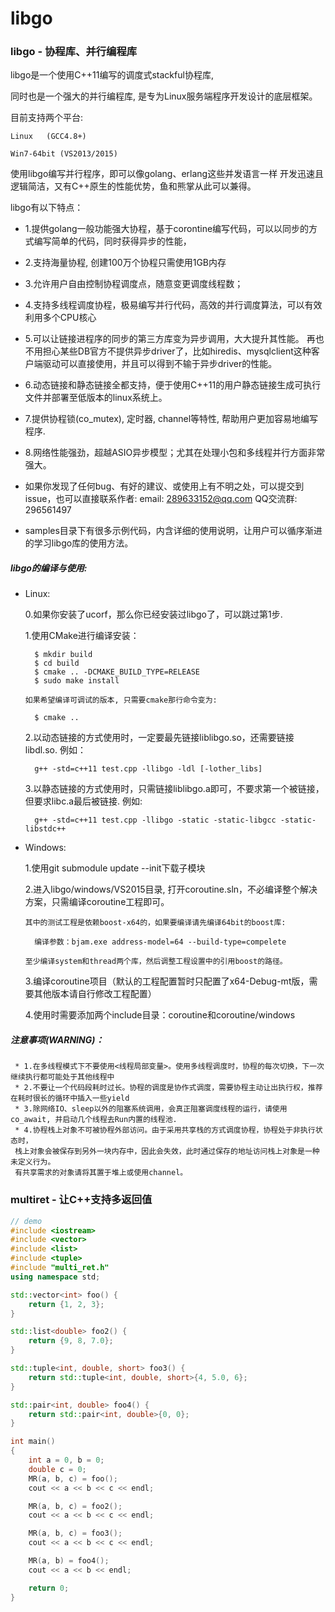 # libgo


### libgo  - 协程库、并行编程库

libgo是一个使用C++11编写的调度式stackful协程库,

同时也是一个强大的并行编程库, 是专为Linux服务端程序开发设计的底层框架。

目前支持两个平台:

    Linux   (GCC4.8+)
    
    Win7-64bit (VS2013/2015)

使用libgo编写并行程序，即可以像golang、erlang这些并发语言一样
开发迅速且逻辑简洁，又有C++原生的性能优势，鱼和熊掌从此可以兼得。

libgo有以下特点：
 *   1.提供golang一般功能强大协程，基于corontine编写代码，可以以同步的方式编写简单的代码，同时获得异步的性能，
 *   2.支持海量协程, 创建100万个协程只需使用1GB内存
 *   3.允许用户自由控制协程调度点，随意变更调度线程数；
 *   4.支持多线程调度协程，极易编写并行代码，高效的并行调度算法，可以有效利用多个CPU核心
 *   5.可以让链接进程序的同步的第三方库变为异步调用，大大提升其性能。
      再也不用担心某些DB官方不提供异步driver了，比如hiredis、mysqlclient这种客户端驱动可以直接使用，并且可以得到不输于异步driver的性能。
 *   6.动态链接和静态链接全都支持，便于使用C++11的用户静态链接生成可执行文件并部署至低版本的linux系统上。
 *   7.提供协程锁(co_mutex), 定时器, channel等特性, 帮助用户更加容易地编写程序. 
 *   8.网络性能强劲，超越ASIO异步模型；尤其在处理小包和多线程并行方面非常强大。
 
 *   如果你发现了任何bug、有好的建议、或使用上有不明之处，可以提交到issue，也可以直接联系作者:
      email: 289633152@qq.com  QQ交流群: 296561497

 *   samples目录下有很多示例代码，内含详细的使用说明，让用户可以循序渐进的学习libgo库的使用方法。

 
##### libgo的编译与使用:
 *    Linux: 
 
        0.如果你安装了ucorf，那么你已经安装过libgo了，可以跳过第1步.
 
        1.使用CMake进行编译安装：

            $ mkdir build
            $ cd build
            $ cmake .. -DCMAKE_BUILD_TYPE=RELEASE
            $ sudo make install

          如果希望编译可调试的版本, 只需要cmake那行命令变为:

            $ cmake ..

        2.以动态链接的方式使用时，一定要最先链接liblibgo.so，还需要链接libdl.so. 例如：
        
            g++ -std=c++11 test.cpp -llibgo -ldl [-lother_libs]
            
        3.以静态链接的方式使用时，只需链接liblibgo.a即可，不要求第一个被链接，但要求libc.a最后被链接. 例如:
        
            g++ -std=c++11 test.cpp -llibgo -static -static-libgcc -static-libstdc++

 *    Windows: 
 
        1.使用git submodule update --init下载子模块
        
        2.进入libgo/windows/VS2015目录, 打开coroutine.sln，不必编译整个解决方案，只需编译coroutine工程即可。
        
          其中的测试工程是依赖boost-x64的，如果要编译请先编译64bit的boost库:

            编译参数：bjam.exe address-model=64 --build-type=compelete
            
          至少编译system和thread两个库，然后调整工程设置中的引用boost的路径。
        
        3.编译coroutine项目（默认的工程配置暂时只配置了x64-Debug-mt版，需要其他版本请自行修改工程配置）
        
        4.使用时需要添加两个include目录：coroutine和coroutine/windows

##### 注意事项(WARNING)：
     * 1.在多线程模式下不要使用<线程局部变量>。使用多线程调度时，协程的每次切换，下一次继续执行都可能处于其他线程中
     * 2.不要让一个代码段耗时过长。协程的调度是协作式调度，需要协程主动让出执行权，推荐在耗时很长的循环中插入一些yield
     * 3.除网络IO、sleep以外的阻塞系统调用，会真正阻塞调度线程的运行，请使用co_await, 并启动几个线程去Run内置的线程池.
     * 4.协程栈上对象不可被协程外部访问。由于采用共享栈的方式调度协程，协程处于非执行状态时，
     栈上对象会被保存到另外一块内存中，因此会失效，此时通过保存的地址访问栈上对象是一种未定义行为。
     有共享需求的对象请将其置于堆上或使用channel。






### multiret   - 让C++支持多返回值

~~~~~~~~~~cpp
// demo
#include <iostream>
#include <vector>
#include <list>
#include <tuple>
#include "multi_ret.h"
using namespace std;

std::vector<int> foo() {
    return {1, 2, 3};
}

std::list<double> foo2() {
    return {9, 8, 7.0};
}

std::tuple<int, double, short> foo3() {
    return std::tuple<int, double, short>{4, 5.0, 6};
}

std::pair<int, double> foo4() {
    return std::pair<int, double>{0, 0};
}

int main()
{
    int a = 0, b = 0;
    double c = 0;
    MR(a, b, c) = foo();
    cout << a << b << c << endl;

    MR(a, b, c) = foo2();
    cout << a << b << c << endl;

    MR(a, b, c) = foo3();
    cout << a << b << c << endl;

    MR(a, b) = foo4();
    cout << a << b << endl;

    return 0;
}
~~~~~~~~~~
